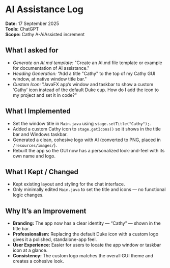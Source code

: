 # AI Assistance Log

**Date:** 17 September 2025  
**Tools:** ChatGPT  
**Scope:** Cathy A-AiAssisted increment

## What I asked for
- *Generate an AI.md template:* "Create an AI.md file template or example for documentation of AI assistance."
- *Heading Generation:* “Add a title "Cathy" to the top of my Cathy GUI window, at native window title bar."
- *Custom Icon:* "JavaFX app’s window and taskbar to show a custom ‘Cathy’ icon instead of the default Duke cup. How do I add the icon to my project and set it in code?"

## What I Implemented
- Set the window title in `Main.java` using `stage.setTitle("Cathy");`.
- Added a custom Cathy icon to `stage.getIcons()` so it shows in the title bar and Windows taskbar.
- Generated a clean, cohesive logo with AI (converted to PNG, placed in `/resources/images/`).
- Rebuilt the app so the GUI now has a personalized look-and-feel with its own name and logo.

## What I Kept / Changed
- Kept existing layout and styling for the chat interface.
- Only minimally edited `Main.java` to set the title and icons — no functional logic changes.
## Why It’s an Improvement
- **Branding:** The app now has a clear identity — “Cathy” — shown in the title bar.
- **Professionalism:** Replacing the default Duke icon with a custom logo gives it a polished, standalone-app feel.
- **User Experience:** Easier for users to locate the app window or taskbar icon at a glance.
- **Consistency:** The custom logo matches the overall GUI theme and creates a cohesive look.